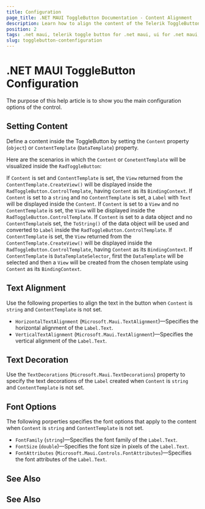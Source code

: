 ```yaml
---
title: Configuration
page_title: .NET MAUI ToggleButton Documentation - Content Alignment
description: Learn how to align the content of the Telerik ToggleButton for .NET MAUI horizontally or vertically.
position: 2
tags: .net maui, telerik toggle button for .net maui, ui for .net maui, toggle button, microsoft .net maui
slug: togglebutton-contenfiguration
---
```


# .NET MAUI ToggleButton Configuration

The purpose of this help article is to show you the main configuration options of the control.

## Setting Content

Define a content inside the ToggleButton by setting the `Content` property (`object`) or `ContentTemplate` (`DataTemplate`) property. 

Here are the scenarios in which the `Content` or `ConetentTemplate` will be visualized inside the `RadToggleButton`:

If `Content` is set and `ContentTemplate` is set, the `View` returned from the `ContentTemplate.CreateView()` will be displayed inside the `RadToggleButton.ControlTemplate`, having `Content` as its `BindingContext`. 
If `Content` is set to a `string` and no `ContentTemplate` is set, a `Label` with `Text` will be displayed inside the `Content`.
If `Content` is set to a `View` and no `ContentTemplate` is set, the `View` will be displayed inside the `RadToggleButton.ControlTemplate`.
If `Content` is set to a data object and no `ContentTemplate`is set, the `ToString()` of the data object will be used and converted to `Label` inside the `RadToggleButton.ControlTemplate`.
If `ContentTemplate` is set, the `View` returned from the `ContentTemplate.CreateView()` will be displayed inside the `RadToggleButton.ControlTemplate`, having `Content` as its `BindingContext`. 
If `ContentTemplate` is `DataTemplateSelector`, first the `DataTemplate` will be selected and then a `View` will be created from the chosen template using `Content` as its `BindingContext`.

## Text Alignment

Use the following properties to align the text in the button when `Content` is `string` and `ContentTemplate` is not set.

* `HorizontalTextAlignment` (`Microsoft.Maui.TextAlignment`)&mdash;Specifies the horizontal alignment of the `Label.Text`. 
* `VerticalTextAlignment` (`Microsoft.Maui.TextAlignment`)&mdash;Specifies the vertical alignment of the `Label.Text`.

## Text Decoration

Use the `TextDecorations` (`Microsoft.Maui.TextDecorations`) property to specify the text decorations of the `Label` created when `Content` is `string` and `ContentTemplate` is not set.

## Font Options

The following porperties specifies the font options that apply to the content when `Content` is `string` and `ContentTemplate` is not set.

* `FontFamily` (`string`)&mdash;Specifies the font family of the `Label.Text`.
* `FontSize` (`double`)&mdash;Specifies the font size in pixels of the `Label.Text`.
* `FontAttributes` (`Microsoft.Maui.Controls.FontAttributes`)&mdash;Specifies the font attributes of the `Label.Text`.

## See Also


## See Also
